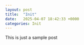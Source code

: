 ```yaml
---
layout: post
title:  "Init"
date:   2025-04-07 18:42:33 +0000
categories: Init
---
```


This is just a sample post
